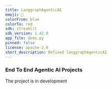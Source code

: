 ```yaml
---
title: LanggraphAgenticAI
emoji: 🐨
colorFrom: blue
colorTo: red
sdk: streamlit
sdk_version: 1.42.0
app_file: demo.py
pinned: false
license: apache-2.0
short_description: Refined langgraphAgenticAI
---
```


### End To End Agentic AI Projects

The project is in development 